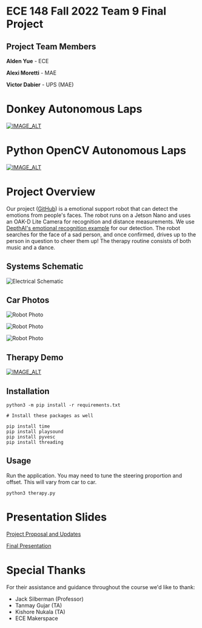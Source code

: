 # ECE 148 Fall 2022 Team 9 Final Project

## Project Team Members

**Alden Yue** - ECE

**Alexi Moretti** - MAE

**Victor Dabier** - UPS (MAE)

# Donkey Autonomous Laps
[![IMAGE_ALT](https://img.youtube.com/vi/ZR26M5cjA0k/0.jpg)](https://www.youtube.com/watch?v=ZR26M5cjA0k)

# Python OpenCV Autonomous Laps
[![IMAGE_ALT](https://img.youtube.com/vi/J2YAsO08PNM/0.jpg)](https://www.youtube.com/watch?v=J2YAsO08PNM)


# Project Overview
Our project ([GitHub](https://github.com/aldenyue/ECE-148-F22-Team-9-Final-Project)) is a emotional support robot that can detect the emotions from people's faces. The robot runs on a Jetson Nano and uses an OAK-D Lite Camera for recognition and distance measurements. We use [DepthAI's emotional recognition example](https://github.com/luxonis/depthai-experiments/tree/master/gen2-emotion-recognition) for our detection. The robot searches for the face of a sad person, and once confirmed, drives up to the person in question to cheer them up! The therapy routine consists of both music and a dance.


## Systems Schematic

![Electrical Schematic](https://drive.google.com/uc?id=16STPfSgdp4dcYqTMlH768Pb_0goI1n9z)


## Car Photos
![Robot Photo](https://drive.google.com/uc?id=1uZXIZ-YuC2d-TIJ2R0jUVjr4fN1DzG7K)


![Robot Photo](https://drive.google.com/uc?id=1MWcDF949sBMB3130ppiVEH3RVC3zkgD5)


![Robot Photo](https://drive.google.com/uc?id=1X5kv9UvqkTD7hZ3HumCEHSHAGP8YqOpl)



## Therapy Demo

[![IMAGE_ALT](https://img.youtube.com/vi/AvcmKMhhHGw/0.jpg)](https://www.youtube.com/watch?v=AvcmKMhhHGw)


## Installation

```
python3 -m pip install -r requirements.txt

# Install these packages as well

pip install time
pip install playsound
pip install pyvesc
pip install threading
```

## Usage

Run the application. You may need to tune the steering proportion and offset. This will vary from car to car.

```
python3 therapy.py
```

# Presentation Slides

[Project Proposal and Updates](https://docs.google.com/presentation/d/1EkgtFs-FNyzEfarSJcummAluH30jZ4wbm4ckeikLcYE/edit?usp=sharing)

[Final Presentation](https://docs.google.com/presentation/d/1usfxWdM53N0NMDoix_1Y74fKl12m3J9-bZNlBl0dWzA/edit?usp=sharing)

# Special Thanks
For their assistance and guidance throughout the course we'd like to thank:

- Jack Silberman (Professor) 
- Tanmay Gujar (TA)
- Kishore Nukala (TA)
- ECE Makerspace